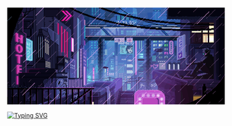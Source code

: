 <p aling="center">
  <img width="900" src=e2aec645e3f805bfeef5468bc9bf3a34.gif
<p>
  
[![Typing SVG](https://readme-typing-svg.herokuapp.com/?color=80EB1E=35&center=true&vCenter=true&width=1000&lines=Olá,+Meu+Nome+é+Marcelo+Ryan;Tenho+19+anos;Eu+Moro+no+Brasil,+MG;Estudo+programação+;Seja+Bem-vindo!+:%29)](https://git.io/typing-svg)

